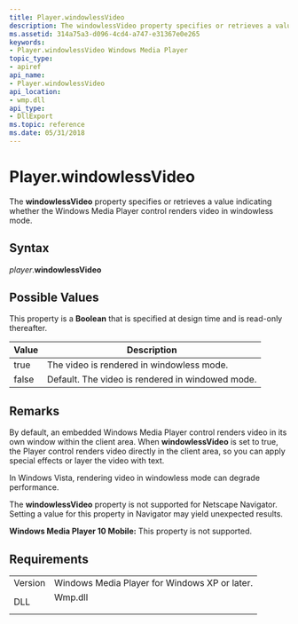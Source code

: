 ```yaml
---
title: Player.windowlessVideo
description: The windowlessVideo property specifies or retrieves a value indicating whether the Windows Media Player control renders video in windowless mode.
ms.assetid: 314a75a3-d096-4cd4-a747-e31367e0e265
keywords:
- Player.windowlessVideo Windows Media Player
topic_type:
- apiref
api_name:
- Player.windowlessVideo
api_location:
- wmp.dll
api_type:
- DllExport
ms.topic: reference
ms.date: 05/31/2018
---
```


# Player.windowlessVideo

The **windowlessVideo** property specifies or retrieves a value indicating whether the Windows Media Player control renders video in windowless mode.

## Syntax

*player*.**windowlessVideo**

## Possible Values

This property is a **Boolean** that is specified at design time and is read-only thereafter.



| Value | Description                                      |
|-------|--------------------------------------------------|
| true  | The video is rendered in windowless mode.        |
| false | Default. The video is rendered in windowed mode. |



 

## Remarks

By default, an embedded Windows Media Player control renders video in its own window within the client area. When **windowlessVideo** is set to true, the Player control renders video directly in the client area, so you can apply special effects or layer the video with text.

In Windows Vista, rendering video in windowless mode can degrade performance.

The **windowlessVideo** property is not supported for Netscape Navigator. Setting a value for this property in Navigator may yield unexpected results.

**Windows Media Player 10 Mobile:** This property is not supported.

## Requirements



|                    |                                                                                    |
|--------------------|------------------------------------------------------------------------------------|
| Version<br/> | Windows Media Player for Windows XP or later.<br/>                           |
| DLL<br/>     | <dl> <dt>Wmp.dll</dt> </dl> |



 

 





